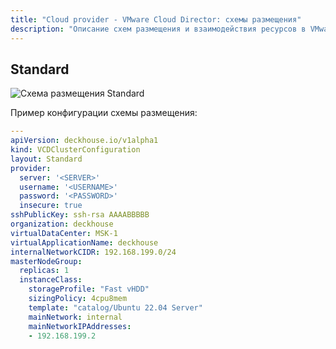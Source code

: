 ```yaml
---
title: "Cloud provider - VMware Cloud Director: схемы размещения"
description: "Описание схем размещения и взаимодействия ресурсов в VMware Cloud Director при работе облачного провайдера Deckhouse."
---
```


## Standard

![Схема размещения Standard](../../images/cloud-provider-vcd/vcd-standard.png)
<!--- Исходник: https://docs.google.com/drawings/d/1aosnFD7AzBgHrQGvxxQHZPfV0PSaTM66A-EPMWgPEqw/edit --->

Пример конфигурации схемы размещения:

```yaml
---
apiVersion: deckhouse.io/v1alpha1
kind: VCDClusterConfiguration
layout: Standard
provider:
  server: '<SERVER>'
  username: '<USERNAME>'
  password: '<PASSWORD>'
  insecure: true
sshPublicKey: ssh-rsa AAAABBBBB
organization: deckhouse
virtualDataCenter: MSK-1
virtualApplicationName: deckhouse
internalNetworkCIDR: 192.168.199.0/24
masterNodeGroup:
  replicas: 1
  instanceClass:
    storageProfile: "Fast vHDD"
    sizingPolicy: 4cpu8mem
    template: "catalog/Ubuntu 22.04 Server"
    mainNetwork: internal
    mainNetworkIPAddresses:
    - 192.168.199.2
```
